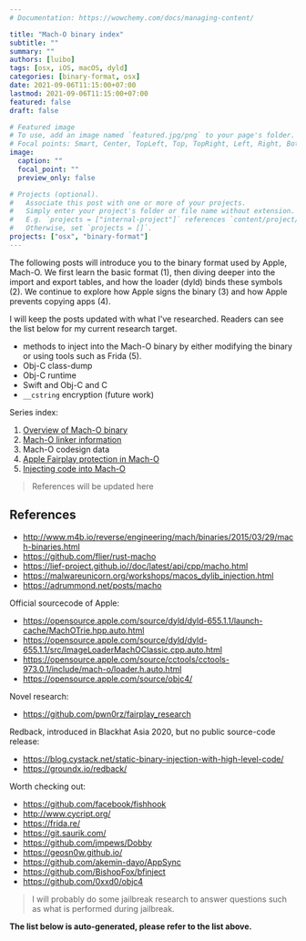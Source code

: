 ```yaml
---
# Documentation: https://wowchemy.com/docs/managing-content/

title: "Mach-O binary index"
subtitle: ""
summary: ""
authors: [luibo]
tags: [osx, iOS, macOS, dyld]
categories: [binary-format, osx]
date: 2021-09-06T11:15:00+07:00
lastmod: 2021-09-06T11:15:00+07:00
featured: false
draft: false

# Featured image
# To use, add an image named `featured.jpg/png` to your page's folder.
# Focal points: Smart, Center, TopLeft, Top, TopRight, Left, Right, BottomLeft, Bottom, BottomRight.
image:
  caption: ""
  focal_point: ""
  preview_only: false

# Projects (optional).
#   Associate this post with one or more of your projects.
#   Simply enter your project's folder or file name without extension.
#   E.g. `projects = ["internal-project"]` references `content/project/deep-learning/index.md`.
#   Otherwise, set `projects = []`.
projects: ["osx", "binary-format"]
---
```


The following posts will introduce you to the binary format used by Apple, Mach-O. We first learn the basic format (1), then diving deeper into the import and export tables, and how the loader (dyld) binds these symbols (2). We continue to explore how Apple signs the binary (3) and how Apple prevents copying apps (4).

I will keep the posts updated with what I've researched. Readers can see the list below for my current research target.

- methods to inject into the Mach-O binary by either modifying the binary or using tools such as Frida (5).
- Obj-C class-dump
- Obj-C runtime
- Swift and Obj-C and C
- `__cstring` encryption (future work)

Series index:

1. [Overview of Mach-O binary](macho)
2. [Mach-O linker information](linker-info)
3. Mach-O codesign data
4. [Apple Fairplay protection in Mach-O](fairplay)
5. [Injecting code into Mach-O](injection)

> References will be updated here

## References

- http://www.m4b.io/reverse/engineering/mach/binaries/2015/03/29/mach-binaries.html
- https://github.com/flier/rust-macho
- https://lief-project.github.io//doc/latest/api/cpp/macho.html
- https://malwareunicorn.org/workshops/macos_dylib_injection.html
- https://adrummond.net/posts/macho

Official sourcecode of Apple:

- https://opensource.apple.com/source/dyld/dyld-655.1.1/launch-cache/MachOTrie.hpp.auto.html
- https://opensource.apple.com/source/dyld/dyld-655.1.1/src/ImageLoaderMachOClassic.cpp.auto.html
- https://opensource.apple.com/source/cctools/cctools-973.0.1/include/mach-o/loader.h.auto.html
- https://opensource.apple.com/source/objc4/

Novel research:

- https://github.com/pwn0rz/fairplay_research

Redback, introduced in Blackhat Asia 2020, but no public source-code release:

- https://blog.cystack.net/static-binary-injection-with-high-level-code/
- https://groundx.io/redback/

Worth checking out:

- https://github.com/facebook/fishhook
- http://www.cycript.org/
- https://frida.re/
- https://git.saurik.com/
- https://github.com/jmpews/Dobby
- https://geosn0w.github.io/ 
- https://github.com/akemin-dayo/AppSync
- https://github.com/BishopFox/bfinject
- https://github.com/0xxd0/objc4

> I will probably do some jailbreak research to answer questions such as what is performed during jailbreak.

**The list below is auto-generated, please refer to the list above.**
